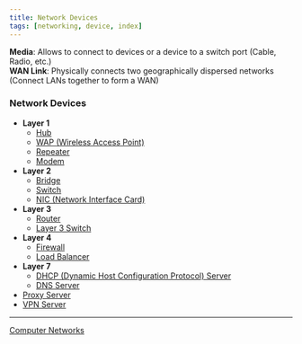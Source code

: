 ```yaml
---
title: Network Devices
tags: [networking, device, index]
---
```


**Media**: Allows to connect to devices or a device to a switch port (Cable, Radio, etc.)  
**WAN Link**: Physically connects two geographically dispersed networks (Connect LANs together to form a WAN)

### Network Devices

* **Layer 1**
	* [Hub](Hub.md)
	* [WAP (Wireless Access Point)](WAP%20%28Wireless%20Access%20Point%29.md)
	* [Repeater](Repeater.md)
	* [Modem](Modem.md)
* **Layer 2**
	* [Bridge](Bridge.md)
	* [Switch](Switch/Switch.md)
	* [NIC (Network Interface Card)](NIC%20%28Network%20Interface%20Card%29.md)
* **Layer 3**
	* [Router](Router.md)
	* [Layer 3 Switch](Layer%203%20Switch.md)
* **Layer 4**
	* [Firewall](Firewall/Firewall.md)
	* [Load Balancer](Load%20Balancer.md)
* **Layer 7**
	* [DHCP (Dynamic Host Configuration Protocol) Server](DHCP%20%28Dynamic%20Host%20Configuration%20Protocol%29%20Server.md)
	* [DNS Server](DNS%20Server/DNS%20Server.md)
* [Proxy Server](../Network%20Security/Proxy%20Server.md)
* [VPN Server](VPN%20Server.md)

---

[Computer Networks](../Computer%20Networks.md)